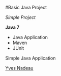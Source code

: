 #Basic Java Project

*Simple Project*

**Java 7**

* Java Application
* Maven
* JUnit

Simple Java Application

[Yves Nadeau]()